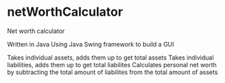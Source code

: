 # netWorthCalculator
Net worth calculator

Written in Java
Using Java Swing framework to build a GUI

Takes individual assets, adds them up to get total assets
Takes individual liabilities, adds them up to get total liabilites
Calculates personal net worth by subtracting the total amount of liabilites from the total amount of assets
